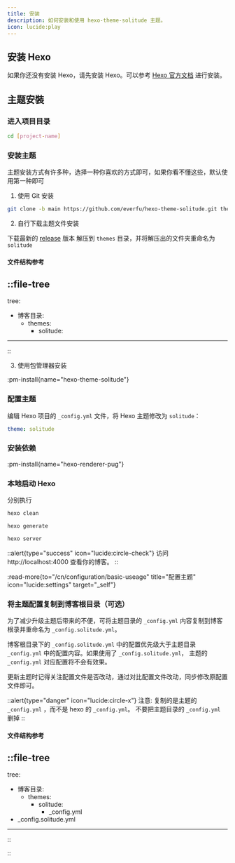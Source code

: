 ```yaml
---
title: 安装
description: 如何安装和使用 hexo-theme-solitude 主题。
icon: lucide:play
---
```


## 安装 Hexo

如果你还没有安装 Hexo，请先安装 Hexo。可以参考 [Hexo 官方文档](https://hexo.io/docs/index.html) 进行安装。

## 主题安裝

### 进入项目目录

```bash
cd [project-name]
```

### 安装主题

主题安装方式有许多种，选择一种你喜欢的方式即可，如果你看不懂这些，默认使用第一种即可 

1. 使用 Git 安装 

```bash
git clone -b main https://github.com/everfu/hexo-theme-solitude.git themes/solitude
```

2. 自行下载主题文件安装 

下载最新的 [release](https://github.com/everfu/hexo-theme-solitude/releases) 版本 解压到 `themes` 目录，并将解压出的文件夹重命名为 `solitude`

#### 文件结构参考
::file-tree
---
tree:
  - 博客目录:
    - themes:
      - solitude:
---
::

3. 使用包管理器安装

:pm-install{name="hexo-theme-solitude"}


### 配置主题

编辑 Hexo 项目的 `_config.yml` 文件，将 Hexo 主题修改为 `solitude`：

```yaml
theme: solitude
```

### 安装依赖

:pm-install{name="hexo-renderer-pug"}

### 本地启动 Hexo

分别执行

```bash
hexo clean
```

```bash
hexo generate
```

```bash
hexo server
```

::alert{type="success" icon="lucide:circle-check"}
访问 http://localhost:4000 查看你的博客。
::

:read-more{to="/cn/configuration/basic-useage" title="配置主题" icon="lucide:settings" target="_self"}

### 将主题配置复制到博客根目录（可选）

为了减少升级主题后带来的不便，可将主题目录的 `_config.yml` 内容复制到博客根录并重命名为 `_config.solitude.yml`。 

博客根目录下的 `_config.solitude.yml` 中的配置优先级大于主题目录 `_config.yml` 中的配置内容。如果使用了 `_config.solitude.yml`， 主题的 `_config.yml` 对应配置将不会有效果。

更新主题时记得关注配置文件是否改动，通过对比配置文件改动，同步修改原配置文件即可。

::alert{type="danger" icon="lucide:circle-x"}
注意:
复制的是主题的 `_config.yml` ，而不是 hexo 的 `_config.yml`。
不要把主题目录的 `_config.yml` 删掉
::

#### 文件结构参考
::file-tree
---
tree:
  - 博客目录:
    - themes:
      - solitude:
        - _config.yml     
  - _config.solitude.yml
---
::

::